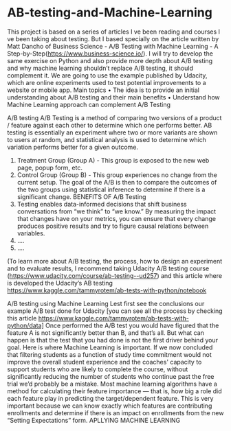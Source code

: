 # AB-testing-and-Machine-Learning

This project is based on a series of articles I ve been reading and courses I ve been taking about testing. But I based specially on the article written by Matt Dancho of Business Science - A/B Testing with Machine Learning - A Step-by-Step(https://www.business-science.io/). I will try to develop the same exercise on Python and also provide more depth about A/B testing and why machine learning shouldn’t replace A/B testing, it should complement it.
We are going to use the example published by Udacity, which are online experiments used to test potential improvements to a website or mobile app.
Main topics
•	The idea is to provide an initial understanding about A/B testing and their main benefits
•	Understand how Machine Learning approach can complement A/B Testing 

A/B testing
A/B Testing is a method of comparing two versions of a product / feature against each other to determine which one performs better. AB testing is essentially an experiment where two or more variants are shown to users at random, and statistical analysis is used to determine which variation performs better for a given outcome.
1)	Treatment Group (Group A) - This group is exposed to the new web page, popup form, etc.
2)	Control Group (Group B) - This group experiences no change from the current setup.
The goal of the A/B is then to compare the outcomes of the two groups using statistical inference to determine if there is a significant change. 
BENEFITS OF A/B Testing
1)	Testing enables data-informed decisions that shift business conversations from “we think” to “we know.” By measuring the impact that changes have on your metrics, you can ensure that every change produces positive results and try to figure causal relations between variables.
2)	….
3)	….

 (To learn more about A/B testing, the process, how to design an experiment and to evaluate results, I recommend taking Udacity A/B testing course (https://www.udacity.com/course/ab-testing--ud257) and this article where is developed the Udacity’s AB testing https://www.kaggle.com/tammyrotem/ab-tests-with-python/notebook






A/B testing using Machine Learning
Lest first see the conclusions our example A/B test done for Udacity [you can see all the process by checking this article https://www.kaggle.com/tammyrotem/ab-tests-with-python/data]
Once performed the A/B test you would have figured that the feature A is not significantly better than B, and that’s all. But what can happen is that the test that you had done is not the first driver behind your goal. Here is where Machine Learning is important. 
If we now concluded that filtering students as a function of study time commitment would not improve the overall student experience and the coaches' capacity to support students who are likely to complete the course, without significantly reducing the number of students who continue past the free trial we’d probably be a mistake.
Most machine learning algorithms have a method for calculating their feature importance — that is, how big a role did each feature play in predicting the target/dependent feature. This is very important because we can know exactly which features are contributing enrollments and determine if there is an impact on enrollments from the new “Setting Expectations” form.
APLLYING MACHINE LEARNING

